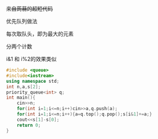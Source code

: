 ~~来自蒟蒻的超短代码~~

优先队列做法

每次取队头，即为最大的元素

分两个计数

i&1 和 i%2的效果类似

```cpp
#include <queue>
#include<iostream>
using namespace std;
int n,a,s[2];
priority_queue<int> q;
int main(){
    cin>>n;
    for(int i=1;i<=n;i++)cin>>a,q.push(a);
    for(int i=1;i<=n;i++){a=q.top();q.pop();s[i&1]+=a;}
    cout<<s[1]-s[0];
    return 0;
}

```